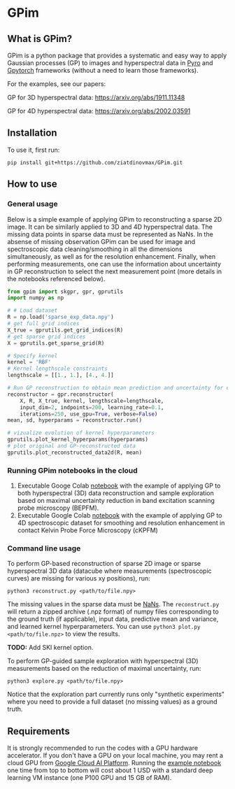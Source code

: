 # GPim

## What is GPim?

GPim is a python package that provides a systematic and easy way to apply Gaussian processes (GP) 
to images and hyperspectral data in [Pyro](https://pyro.ai/) and [Gpytorch](https://gpytorch.ai/) frameworks
(without a need to learn those frameworks).

For the examples, see our papers:

GP for 3D hyperspectral data: https://arxiv.org/abs/1911.11348

GP for 4D hyperspectral data: https://arxiv.org/abs/2002.03591

## Installation

To use it, first run:

```
pip install git+https://github.com/ziatdinovmax/GPim.git
```

## How to use

### General usage

Below is a simple example of applying GPim to reconstructing a sparse 2D image. It can be similarly applied to 3D and 4D hyperspectral data. The missing data points in sparse data must be represented as NaNs. In the absense of missing observation GPim can be used for image and spectroscopic data cleaning/smoothing in all the dimensions simultaneously, as well as for the resolution enhancement. Finally, when performing measurements, one can use the information about uncertainty in GP reconstruction to select the next measurement point (more details in the notebooks referenced below).

```python
from gpim import skgpr, gpr, gprutils
import numpy as np

# # Load dataset
R = np.load('sparse_exp_data.npy') 
# get full grid indices
X_true = gprutils.get_grid_indices(R)
# get sparse grid indices
X = gprutils.get_sparse_grid(R)

# Specify kernel
kernel = 'RBF'
# Kernel lengthscale constraints
lengthscale = [[1., 1.], [4., 4.]] 

# Run GP reconstruction to obtain mean prediction and uncertainty for each predictied point
reconstructor = gpr.reconstructor(
    X, R, X_true, kernel, lengthscale=lengthscale,
    input_dim=2, indpoints=200, learning_rate=0.1,
    iterations=250, use_gpu=True, verbose=False)
mean, sd, hyperparams = reconstructor.run()

# vizualize evolution of kernel hyperparameters
gprutils.plot_kernel_hyperparams(hyperparams)
# plot original and GP-reconstructed data
gprutils.plot_reconstructed_data2d(R, mean)
```

### Running GPim notebooks in the cloud

1. Executable Googe Colab [notebook](https://colab.research.google.com/github/ziatdinovmax/GPim/blob/master/notebooks/GP_BEPFM.ipynb) with the example of applying GP to both hyperspectral (3D) data reconstruction and sample exploration based on maximal uncertainty reduction in band excitation scanning probe microscopy (BEPFM).
2. Executable Google Colab [notebook](https://colab.research.google.com/github/ziatdinovmax/GPim/blob/master/notebooks/GP_TD_cKPFM.ipynb) with the example of applying GP to 4D spectroscopic dataset for smoothing and resolution enhancement in contact Kelvin Probe Force Microscopy (cKPFM)


### Command line usage
To perform GP-based reconstruction of sparse 2D image or sparse hyperspectral 3D data (datacube where measurements (spectroscopic curves) are missing for various xy positions), run:
```
python3 reconstruct.py <path/to/file.npy>
```
The missing values in the sparse data must be [NaNs](https://docs.scipy.org/doc/numpy/reference/constants.html?highlight=numpy%20nan#numpy.nan). The ```reconstruct.py``` will return a zipped archive (.npz format) of numpy files corresponding to the ground truth (if applicable), input data, predictive mean and variance, and learned kernel hyperparameters. You can use ```python3 plot.py <path/to/file.npz>``` to view the results.

**TODO:** Add SKI kernel option.

To perform GP-guided sample exploration with hyperspectral (3D) measurements based on the reduction of maximal uncertainty, run: 
```
python3 explore.py <path/to/file.npy>
```
Notice that the exploration part currently runs only "synthetic experiments" where you need to provide a full dataset (no missing values) as a ground truth.


## Requirements

It is strongly recommended to run the codes with a GPU hardware accelerator. If you don't have a GPU on your local machine, you may rent a cloud GPU from [Google Cloud AI Platform](https://cloud.google.com/deep-learning-vm/). Running the [example notebook](https://colab.research.google.com/github/ziatdinovmax/GP/blob/master/notebooks/GP_BEPFM.ipynb) one time from top to bottom will cost about 1 USD with a standard deep learning VM instance (one P100 GPU and 15 GB of RAM).

